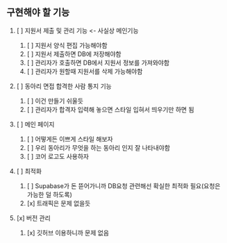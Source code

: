 ## 구현해야 할 기능
1. [ ] 지원서 제출 및 관리 기능 <- 사실상 메인기능
	1. [ ] 지원서 양식 편집 가능해야함
	2. [ ] 지원서 제출하면 DB에 저장해야함
	3. [ ] 관리자가 호출하면 DB에서 지원서 정보를 가져와야함
	4. [ ] 관리자가 원할때 지원서를 삭제 가능해야함

2. [ ] 동아리 면접 합격한 사람 통지 기능
	1. [ ] 이건 만들기 쉬울듯
	2. [ ] 관리자가 합격자 입력해 놓으면 스타일 입혀서 띄우기만 하면 됨

3. [ ] 메인 페이지
	1. [ ] 어떻게든 이쁘게 스타일 해보자
	2. [ ] 우리 동아리가 무엇을 하는 동아리 인지 잘 나타내야함
	3. [ ] 코어 로고도 사용하자

4. [ ] 최적화
	1. [ ] Supabase가 돈 뜯어가니까 DB요청 관련해선 확실한 최적화 필요(요청은 가능한 덜 하도록)
	2. [x] 트래픽은 문제 없을듯

5. [x] 버전 관리
	1. [x] 깃허브 이용하니까 문제 없음
